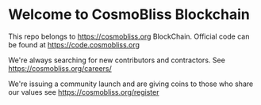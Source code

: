# Welcome to CosmoBliss Blockchain

This repo  belongs to https://cosmobliss.org BlockChain. Official code can be found at https://code.cosmobliss.org

We're always searching for new contributors and contractors. See https://cosmobliss.org/careers/

We're issuing a community launch and are giving coins to those who share our values see https://cosmobliss.org/register 


